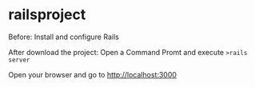 # railsproject

Before:
Install and configure Rails

After download the project:
Open a Command Promt and execute
`>rails server`
 
Open your browser and go to [http://localhost:3000](http://localhost:3000)
